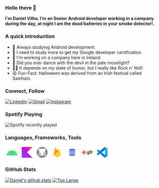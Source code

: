 ### Hello there 👋

**I'm Daniel Vilha. I’m an Senior Android developer working in a company during the day, at night I am the dead batteries in your smoke detector!.**


### A quick introduction

- 🔭 Always studying Android development.
- 🌱 I need to study more to get my Google developer certification.
- 💼 I'm working on a company here in Ireland.
- 💬 Did you ever dance with the devil in the pale moonlight?
- 🤟🏻 It depends on my state of humor, but I really like Rock n' Roll!
- 😝 Fun-Fact: Halloween was derived from an Irish festival called Samhain.


### Connect, Follow

[![LinkedIn](https://img.shields.io/badge/LinkedIn-0077B5?style=for-the-badge&logo=linkedin&logoColor=white)](https://www.linkedin.com/in/daniel-vilha/)
[![Gmail](https://img.shields.io/badge/Gmail-D14836?style=for-the-badge&logo=gmail&logoColor=white)](mailto:danielvilha@gmail.com)
[![Instagram](https://img.shields.io/badge/Instagram-E1306C?style=for-the-badge&logo=instagram&logoColor=white)](https://www.instagram.com/danielvilha/)


### Spotify Playing

![Spotify recently played](https://spotify-recently-played-readme.vercel.app/api?user=12143430358)


### Languages, Frameworks, Tools

<p float="left">
<img style="padding:5px;" align="center" alt="Android" width="35px" src="https://raw.githubusercontent.com/github/explore/80688e429a7d4ef2fca1e82350fe8e3517d3494d/topics/android/android.png">
<img style="padding:5px;" align="center" alt="VS Code" width="35px" src="https://raw.githubusercontent.com/github/explore/80688e429a7d4ef2fca1e82350fe8e3517d3494d/topics/kotlin/kotlin.png">
<img style="padding:5px;" align="center" alt="Material-Design" width="35px" src="https://raw.githubusercontent.com/github/explore/80688e429a7d4ef2fca1e82350fe8e3517d3494d/topics/material-design/material-design.png">
<img style="padding:5px;" align="center" alt="Firebase" width="35px" src="https://raw.githubusercontent.com/github/explore/80688e429a7d4ef2fca1e82350fe8e3517d3494d/topics/firebase/firebase.png">
<img style="padding:5px;" align="center" alt="SQL" width="35px" src="https://raw.githubusercontent.com/github/explore/80688e429a7d4ef2fca1e82350fe8e3517d3494d/topics/sql/sql.png">
<img style="padding:5px;" align="center" alt="Git" width="35px" src="https://raw.githubusercontent.com/github/explore/80688e429a7d4ef2fca1e82350fe8e3517d3494d/topics/git/git.png">
<img style="padding:5px;" align="center" alt="VS Code" width="35px" src="https://raw.githubusercontent.com/github/explore/80688e429a7d4ef2fca1e82350fe8e3517d3494d/topics/visual-studio-code/visual-studio-code.png">
</p>


### GitHub Stats 

[![Daniel's github stats](https://github-readme-stats.vercel.app/api?username=danielvilha&show_icons=true&theme=dracula)](https://github.com/danielvilha/github-readme-stats)
[![Top Langs](https://github-readme-stats.vercel.app/api/top-langs/?username=danielvilha&layout=compact&theme=dracula)](https://github.com/danielvilha/github-readme-stats)